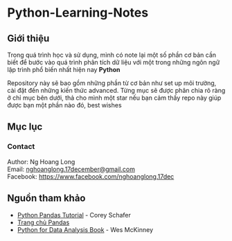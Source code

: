 # Python-Learning-Notes
## Giới thiệu
Trong quá trình học và sử dụng, mình có note lại một số phần cơ bản cần biết để bước vào quá trình phân tích dữ liệu với một trong những ngôn ngữ lập trình phổ biến nhất hiện nay **Python**

Repository này sẽ bao gồm những phần từ cơ bản như set up môi trường, cài đặt đến những kiến thức advanced. Từng mục sẽ được phân chia rõ ràng ở chỉ mục bên dưới, thả cho mình một star nếu bạn cảm thấy repo này giúp được bạn một phần nào đó, best wishes

## Mục lục

### Contact

Author: Ng Hoang Long  
Email: <nghoanglong.17december@gmail.com>  
Facebook: <https://www.facebook.com/nghoanglong.17dec>

## Nguồn tham khảo
- [Python Pandas Tutorial](https://youtu.be/ZyhVh-qRZPA) - Corey Schafer
- [Trang chủ Pandas](https://pandas.pydata.org/docs/reference/index.html)
- [Python for Data Analysis Book](https://drive.google.com/file/d/1PKzCG9gDF2AH5dkRRszoZlXGUn_VRWwl/view?usp=sharing) - Wes McKinney
